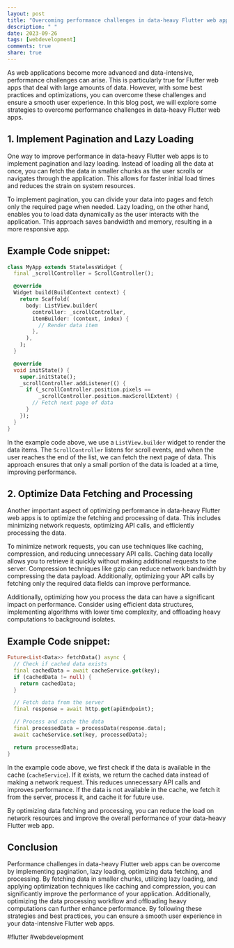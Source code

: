 ```yaml
---
layout: post
title: "Overcoming performance challenges in data-heavy Flutter web apps"
description: " "
date: 2023-09-26
tags: [webdevelopment]
comments: true
share: true
---
```


As web applications become more advanced and data-intensive, performance challenges can arise. This is particularly true for Flutter web apps that deal with large amounts of data. However, with some best practices and optimizations, you can overcome these challenges and ensure a smooth user experience. In this blog post, we will explore some strategies to overcome performance challenges in data-heavy Flutter web apps.

## 1. Implement Pagination and Lazy Loading

One way to improve performance in data-heavy Flutter web apps is to implement pagination and lazy loading. Instead of loading all the data at once, you can fetch the data in smaller chunks as the user scrolls or navigates through the application. This allows for faster initial load times and reduces the strain on system resources.

To implement pagination, you can divide your data into pages and fetch only the required page when needed. Lazy loading, on the other hand, enables you to load data dynamically as the user interacts with the application. This approach saves bandwidth and memory, resulting in a more responsive app.

## **Example Code snippet:**
```dart
class MyApp extends StatelessWidget {
  final _scrollController = ScrollController();

  @override
  Widget build(BuildContext context) {
    return Scaffold(
      body: ListView.builder(
        controller: _scrollController,
        itemBuilder: (context, index) {
          // Render data item
        },
      ),
    );
  }

  @override
  void initState() {
    super.initState();
    _scrollController.addListener(() {
      if (_scrollController.position.pixels ==
          _scrollController.position.maxScrollExtent) {
        // Fetch next page of data
      }
    });
  }
}
```

In the example code above, we use a `ListView.builder` widget to render the data items. The `ScrollController` listens for scroll events, and when the user reaches the end of the list, we can fetch the next page of data. This approach ensures that only a small portion of the data is loaded at a time, improving performance.

## 2. Optimize Data Fetching and Processing

Another important aspect of optimizing performance in data-heavy Flutter web apps is to optimize the fetching and processing of data. This includes minimizing network requests, optimizing API calls, and efficiently processing the data.

To minimize network requests, you can use techniques like caching, compression, and reducing unnecessary API calls. Caching data locally allows you to retrieve it quickly without making additional requests to the server. Compression techniques like gzip can reduce network bandwidth by compressing the data payload. Additionally, optimizing your API calls by fetching only the required data fields can improve performance.

Additionally, optimizing how you process the data can have a significant impact on performance. Consider using efficient data structures, implementing algorithms with lower time complexity, and offloading heavy computations to background isolates.

## **Example Code snippet:**
```dart
Future<List<Data>> fetchData() async {
  // Check if cached data exists
  final cachedData = await cacheService.get(key);
  if (cachedData != null) {
    return cachedData;
  }

  // Fetch data from the server
  final response = await http.get(apiEndpoint);

  // Process and cache the data
  final processedData = processData(response.data);
  await cacheService.set(key, processedData);

  return processedData;
}
```

In the example code above, we first check if the data is available in the cache (`cacheService`). If it exists, we return the cached data instead of making a network request. This reduces unnecessary API calls and improves performance. If the data is not available in the cache, we fetch it from the server, process it, and cache it for future use.

By optimizing data fetching and processing, you can reduce the load on network resources and improve the overall performance of your data-heavy Flutter web app.

## Conclusion

Performance challenges in data-heavy Flutter web apps can be overcome by implementing pagination, lazy loading, optimizing data fetching, and processing. By fetching data in smaller chunks, utilizing lazy loading, and applying optimization techniques like caching and compression, you can significantly improve the performance of your application. Additionally, optimizing the data processing workflow and offloading heavy computations can further enhance performance. By following these strategies and best practices, you can ensure a smooth user experience in your data-intensive Flutter web apps.

#flutter #webdevelopment
